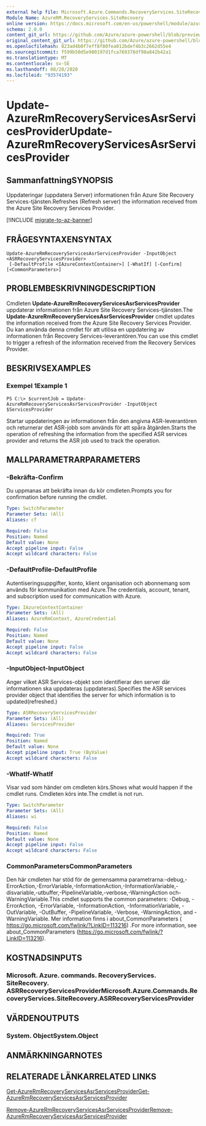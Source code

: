 ```yaml
---
external help file: Microsoft.Azure.Commands.RecoveryServices.SiteRecovery.dll-Help.xml
Module Name: AzureRM.RecoveryServices.SiteRecovery
online version: https://docs.microsoft.com/en-us/powershell/module/azurerm.recoveryservices.siterecovery/update-azurermrecoveryservicesasrservicesprovider
schema: 2.0.0
content_git_url: https://github.com/Azure/azure-powershell/blob/preview/src/ResourceManager/RecoveryServices.SiteRecovery/Commands.RecoveryServices.SiteRecovery/help/Update-AzureRmRecoveryServicesAsrServicesProvider.md
original_content_git_url: https://github.com/Azure/azure-powershell/blob/preview/src/ResourceManager/RecoveryServices.SiteRecovery/Commands.RecoveryServices.SiteRecovery/help/Update-AzureRmRecoveryServicesAsrServicesProvider.md
ms.openlocfilehash: 823ad4b0f7eff8f80fea012bdef4b3c2662d55e4
ms.sourcegitcommit: f599b50d5e980197d1fca769378df90a842b42a1
ms.translationtype: MT
ms.contentlocale: sv-SE
ms.lasthandoff: 08/20/2020
ms.locfileid: "93574193"
---
```

# <span data-ttu-id="197c3-101">Update-AzureRmRecoveryServicesAsrServicesProvider</span><span class="sxs-lookup"><span data-stu-id="197c3-101">Update-AzureRmRecoveryServicesAsrServicesProvider</span></span>

## <span data-ttu-id="197c3-102">Sammanfattning</span><span class="sxs-lookup"><span data-stu-id="197c3-102">SYNOPSIS</span></span>
<span data-ttu-id="197c3-103">Uppdateringar (uppdatera Server) informationen från Azure Site Recovery Services-tjänsten.</span><span class="sxs-lookup"><span data-stu-id="197c3-103">Refreshes (Refresh server) the information received from the Azure Site Recovery Services Provider.</span></span>

[!INCLUDE [migrate-to-az-banner](../../includes/migrate-to-az-banner.md)]

## <span data-ttu-id="197c3-104">FRÅGESYNTAXEN</span><span class="sxs-lookup"><span data-stu-id="197c3-104">SYNTAX</span></span>

```
Update-AzureRmRecoveryServicesAsrServicesProvider -InputObject <ASRRecoveryServicesProvider>
 [-DefaultProfile <IAzureContextContainer>] [-WhatIf] [-Confirm] [<CommonParameters>]
```

## <span data-ttu-id="197c3-105">PROBLEMBESKRIVNING</span><span class="sxs-lookup"><span data-stu-id="197c3-105">DESCRIPTION</span></span>
<span data-ttu-id="197c3-106">Cmdleten **Update-AzureRmRecoveryServicesAsrServicesProvider** uppdaterar informationen från Azure Site Recovery Services-tjänsten.</span><span class="sxs-lookup"><span data-stu-id="197c3-106">The **Update-AzureRmRecoveryServicesAsrServicesProvider** cmdlet updates the information received from the Azure Site Recovery Services Provider.</span></span> <span data-ttu-id="197c3-107">Du kan använda denna cmdlet för att utlösa en uppdatering av informationen från Recovery Services-leverantören.</span><span class="sxs-lookup"><span data-stu-id="197c3-107">You can use this cmdlet to trigger a refresh of the information received from the Recovery Services Provider.</span></span>

## <span data-ttu-id="197c3-108">BESKRIVS</span><span class="sxs-lookup"><span data-stu-id="197c3-108">EXAMPLES</span></span>

### <span data-ttu-id="197c3-109">Exempel 1</span><span class="sxs-lookup"><span data-stu-id="197c3-109">Example 1</span></span>
```
PS C:\> $currentJob = Update-AzureRmRecoveryServicesAsrServicesProvider -InputObject $ServicesProvider
```

<span data-ttu-id="197c3-110">Startar uppdateringen av informationen från den angivna ASR-leverantören och returnerar det ASR-jobb som används för att spåra åtgärden.</span><span class="sxs-lookup"><span data-stu-id="197c3-110">Starts the operation of refreshing the information from the specified ASR services provider and returns the ASR job used to track the operation.</span></span>

## <span data-ttu-id="197c3-111">MALLPARAMETRAR</span><span class="sxs-lookup"><span data-stu-id="197c3-111">PARAMETERS</span></span>

### <span data-ttu-id="197c3-112">-Bekräfta</span><span class="sxs-lookup"><span data-stu-id="197c3-112">-Confirm</span></span>
<span data-ttu-id="197c3-113">Du uppmanas att bekräfta innan du kör cmdleten.</span><span class="sxs-lookup"><span data-stu-id="197c3-113">Prompts you for confirmation before running the cmdlet.</span></span>

```yaml
Type: SwitchParameter
Parameter Sets: (All)
Aliases: cf

Required: False
Position: Named
Default value: None
Accept pipeline input: False
Accept wildcard characters: False
```

### <span data-ttu-id="197c3-114">-DefaultProfile</span><span class="sxs-lookup"><span data-stu-id="197c3-114">-DefaultProfile</span></span>
<span data-ttu-id="197c3-115">Autentiseringsuppgifter, konto, klient organisation och abonnemang som används för kommunikation med Azure.</span><span class="sxs-lookup"><span data-stu-id="197c3-115">The credentials, account, tenant, and subscription used for communication with Azure.</span></span>
```yaml
Type: IAzureContextContainer
Parameter Sets: (All)
Aliases: AzureRmContext, AzureCredential

Required: False
Position: Named
Default value: None
Accept pipeline input: False
Accept wildcard characters: False
```

### <span data-ttu-id="197c3-116">-InputObject</span><span class="sxs-lookup"><span data-stu-id="197c3-116">-InputObject</span></span>
<span data-ttu-id="197c3-117">Anger vilket ASR Services-objekt som identifierar den server där informationen ska uppdateras (uppdateras).</span><span class="sxs-lookup"><span data-stu-id="197c3-117">Specifies the ASR services provider object that identifies the server for which information is to updated(refreshed.)</span></span>

```yaml
Type: ASRRecoveryServicesProvider
Parameter Sets: (All)
Aliases: ServicesProvider

Required: True
Position: Named
Default value: None
Accept pipeline input: True (ByValue)
Accept wildcard characters: False
```

### <span data-ttu-id="197c3-118">-WhatIf</span><span class="sxs-lookup"><span data-stu-id="197c3-118">-WhatIf</span></span>
<span data-ttu-id="197c3-119">Visar vad som händer om cmdleten körs.</span><span class="sxs-lookup"><span data-stu-id="197c3-119">Shows what would happen if the cmdlet runs.</span></span> <span data-ttu-id="197c3-120">Cmdleten körs inte.</span><span class="sxs-lookup"><span data-stu-id="197c3-120">The cmdlet is not run.</span></span>

```yaml
Type: SwitchParameter
Parameter Sets: (All)
Aliases: wi

Required: False
Position: Named
Default value: None
Accept pipeline input: False
Accept wildcard characters: False
```

### <span data-ttu-id="197c3-121">CommonParameters</span><span class="sxs-lookup"><span data-stu-id="197c3-121">CommonParameters</span></span>
<span data-ttu-id="197c3-122">Den här cmdleten har stöd för de gemensamma parametrarna:-debug,-ErrorAction,-ErrorVariable,-InformationAction,-InformationVariable,-disvariable,-utbuffer,-PipelineVariable,-verbose,-WarningAction och-WarningVariable.</span><span class="sxs-lookup"><span data-stu-id="197c3-122">This cmdlet supports the common parameters: -Debug, -ErrorAction, -ErrorVariable, -InformationAction, -InformationVariable, -OutVariable, -OutBuffer, -PipelineVariable, -Verbose, -WarningAction, and -WarningVariable.</span></span> <span data-ttu-id="197c3-123">Mer information finns i about_CommonParameters ( https://go.microsoft.com/fwlink/?LinkID=113216) .</span><span class="sxs-lookup"><span data-stu-id="197c3-123">For more information, see about_CommonParameters (https://go.microsoft.com/fwlink/?LinkID=113216).</span></span>

## <span data-ttu-id="197c3-124">KOSTNADS</span><span class="sxs-lookup"><span data-stu-id="197c3-124">INPUTS</span></span>

### <span data-ttu-id="197c3-125">Microsoft. Azure. commands. RecoveryServices. SiteRecovery. ASRRecoveryServicesProvider</span><span class="sxs-lookup"><span data-stu-id="197c3-125">Microsoft.Azure.Commands.RecoveryServices.SiteRecovery.ASRRecoveryServicesProvider</span></span>

## <span data-ttu-id="197c3-126">VÄRDEN</span><span class="sxs-lookup"><span data-stu-id="197c3-126">OUTPUTS</span></span>

### <span data-ttu-id="197c3-127">System. Object</span><span class="sxs-lookup"><span data-stu-id="197c3-127">System.Object</span></span>

## <span data-ttu-id="197c3-128">ANMÄRKNINGAR</span><span class="sxs-lookup"><span data-stu-id="197c3-128">NOTES</span></span>

## <span data-ttu-id="197c3-129">RELATERADE LÄNKAR</span><span class="sxs-lookup"><span data-stu-id="197c3-129">RELATED LINKS</span></span>

[<span data-ttu-id="197c3-130">Get-AzureRmRecoveryServicesAsrServicesProvider</span><span class="sxs-lookup"><span data-stu-id="197c3-130">Get-AzureRmRecoveryServicesAsrServicesProvider</span></span>](./Get-AzureRmRecoveryServicesAsrServicesProvider.md)

[<span data-ttu-id="197c3-131">Remove-AzureRmRecoveryServicesAsrServicesProvider</span><span class="sxs-lookup"><span data-stu-id="197c3-131">Remove-AzureRmRecoveryServicesAsrServicesProvider</span></span>](./Remove-AzureRmRecoveryServicesAsrServicesProvider.md)
